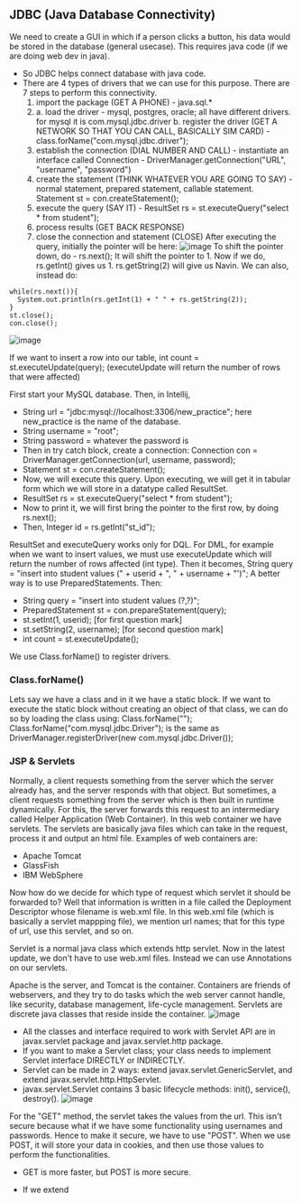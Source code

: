 ## JDBC (Java Database Connectivity)
We need to create a GUI in which if a person clicks a button, his data would be stored in the database (general usecase). This requires java code (if we are doing web dev in java). 
- So JDBC helps connect database with java code.
- There are 4 types of drivers that we can use for this purpose.
  There are 7 steps to perform this connectivity.
  1. import the package (GET A PHONE) - java.sql.*
  2. a. load the driver - mysql, postgres, oracle; all have different drivers. for mysql it is com.mysql.jdbc.driver
     b. register the driver (GET A NETWORK SO THAT YOU CAN CALL, BASICALLY SIM CARD) - class.forName("com.mysql.jdbc.driver");
  3. establish the connection (DIAL NUMBER AND CALL) - instantiate an interface called Connection - DriverManager.getConnection("URL", "username", "password")
  4. create the statement (THINK WHATEVER YOU ARE GOING TO SAY) - normal statement, prepared statement, callable statement. Statement st = con.createStatement();
  5. execute the query (SAY IT) - ResultSet rs = st.executeQuery("select * from student");
  6. process results (GET BACK RESPONSE)
  7. close the connection and statement (CLOSE)
After executing the query, initially the pointer will be here:
![image](https://github.com/user-attachments/assets/40eb53b9-c67e-49bf-be68-1b5be39dec58)
To shift the pointer down, do - rs.next(); It will shift the pointer to 1.
Now if we do, rs.getInt(<columnNumber>) gives us 1. rs.getString(2) will give us Navin. 
We can also, instead do:
```
while(rs.next()){
  System.out.println(rs.getInt(1) + " " + rs.getString(2));
} 
st.close();
con.close();
```

![image](https://github.com/user-attachments/assets/575a28ff-0ffd-4175-99f8-50dc7076483c)

If we want to insert a row into our table, 
int count = st.executeUpdate(query); (executeUpdate will return the number of rows that were affected)

First start your MySQL database.
Then, in Intellij,
- String url = "jdbc:mysql://localhost:3306/new_practice"; here new_practice is the name of the database.
- String username = "root";
- String password = whatever the password is
- Then in try catch block, create a connection: Connection con = DriverManager.getConnection(url, username, password);
- Statement st = con.createStatement();
- Now, we will execute this query. Upon executing, we will get it in tabular form which we will store in a datatype called ResultSet.
- ResultSet rs = st.executeQuery("select * from student");
- Now to print it, we will first bring the pointer to the first row, by doing rs.next();
- Then, Integer id = rs.getInt("st_id");

ResultSet and executeQuery works only for DQL. For DML, for example when we want to insert values, we must use executeUpdate which will return the number of rows affected (int type). 
Then it becomes, String query = "insert into student values (" + userid + ", " + username + "')";
A better way is to use PreparedStatements. Then: 
- String query = "insert into student values (?,?)";
- PreparedStatement st = con.prepareStatement(query);
- st.setInt(1, userid); [for first question mark]
- st.setString(2, username); [for second question mark]
- int count = st.executeUpdate();

We use Class.forName() to register drivers.

### Class.forName()
Lets say we have a class and in it we have a static block. If we want to execute the static block without creating an object of that class, we can do so by loading the class using: Class.forName("<name of the class>");
Class.forName("com.mysql.jdbc.Driver"); is the same as DriverManager.registerDriver(new com.mysql.jdbc.Driver());

### JSP & Servlets 
Normally, a client requests something from the server which the server already has, and the server responds with that object. But sometimes, a client requests something from the server which is then built in runtime dynamically. For this, the server forwards this request to an intermediary called Helper Application (Web Container). In this web container we have servlets. The servlets are basically java files which can take in the request, process it and output an html file. 
Examples of web containers are:
- Apache Tomcat
- GlassFish
- IBM WebSphere

Now how do we decide for which type of request which servlet it should be forwarded to? Well that information is written in a file called the Deployment Descriptor whose filename is web.xml file. In this web.xml file (which is basically a servlet mappping file), we mention url names; that for this type of url, use this servlet, and so on. 

Servlet is a normal java class which extends http servlet.
Now in the latest update, we don't have to use web.xml files. Instead we can use Annotations on our servlets.

Apache is the server, and Tomcat is the container. Containers are friends of webservers, and they try to do tasks which the web server cannot handle, like security, database management, life-cycle management.
Servlets are discrete java classes that reside inside the container.
![image](https://github.com/user-attachments/assets/12066e57-a7b5-41bb-9261-9957a18990c0)

- All the classes and interface required to work with Servlet API are in javax.servlet package and javax.servlet.http package.
- If you want to make a Servlet class; your class needs to implement Servlet interface DIRECTLY or INDIRECTLY.
- Servlet can be made in 2 ways: extend javax.servlet.GenericServlet, and extend javax.servlet.http.HttpServlet.
- javax.servlet.Servlet contains 3 basic lifecycle methods: init(), service(), destroy().
![image](https://github.com/user-attachments/assets/ac5ce5f2-5b58-44e5-8043-5b5c4e0156dc)

For the "GET" method, the servlet takes the values from the url. This isn't secure because what if we have some functionality using usernames and passwords. Hence to make it secure, we have to use "POST". 
When we use POST, it will store your data in cookies, and then use those values to perform the functionalities.
- GET is more faster, but POST is more secure.

- If we extend 
